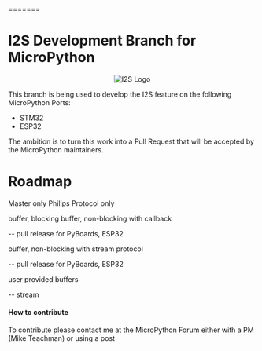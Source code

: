 =======
# I2S Development Branch for MicroPython
<p align="center">
  <img src="https://upload.wikimedia.org/wikipedia/commons/thumb/a/a7/I2S_Timing.svg/500px-I2S_Timing.svg.png" alt="I2S Logo"/>
</p>

This branch is being used to develop the I2S feature on the following MicroPython Ports:
* STM32
* ESP32

The ambition is to turn this work into a Pull Request that will be accepted by the MicroPython maintainers.


# Roadmap

Master only
Philips Protocol only



buffer, blocking
buffer, non-blocking with callback

-- pull release for PyBoards, ESP32

buffer, non-blocking with stream protocol

-- pull release for PyBoards, ESP32

user provided buffers

-- stream 


#### How to contribute

To contribute please contact me at the MicroPython Forum either with a PM (Mike Teachman) or using a post
